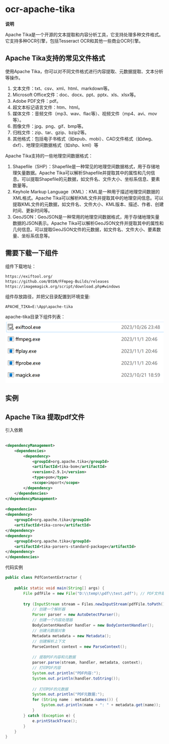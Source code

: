 # ocr-apache-tika

**说明**

Apache Tika是一个开源的文本提取和内容分析工具，它支持处理多种文件格式。 它支持多种OCR引擎，包括Tesseract OCR和其他一些商业OCR引擎。

## Apache Tika支持的常见文件格式

使用Apache Tika，你可以对不同文件格式进行内容提取、元数据提取、文本分析等操作。

1. 文本文件：txt、csv、xml、html、markdown等。
2. Microsoft Office文件：doc、docx、ppt、pptx、xls、xlsx等。
3. Adobe PDF文件：pdf。
4. 超文本标记语言文件：htm、html。
5. 媒体文件：音频文件（mp3、wav、flac等）、视频文件（mp4、avi、mov等）。
6. 图像文件：jpg、png、gif、bmp等。
7. 归档文件：zip、tar、gzip、bzip2等。
8. 其他格式：包括电子书格式（如epub、mobi）、CAD文件格式（如dwg、dxf）、地理空间数据格式（如shp、kml）等

Apache Tika支持的一些地理空间数据格式：

1. Shapefile（SHP）：Shapefile是一种常见的地理空间数据格式，用于存储地理矢量数据。Apache
   Tika可以解析Shapefile并提取其中的属性和几何信息。可以提取Shapefile的元数据，如文件名、文件大小、坐标系信息、要素数量等。
2. Keyhole Markup Language（KML）：KML是一种用于描述地理空间数据的XML格式。Apache
   Tika可以解析KML文件并提取其中的地理空间信息。可以提取KML文件的元数据，如文件名、文件大小、KML版本、描述、作者、创建时间、更新时间等。
3. GeoJSON：GeoJSON是一种常用的地理空间数据格式，用于存储地理矢量数据的JSON表示。Apache
   Tika可以解析GeoJSON文件并提取其中的属性和几何信息。可以提取GeoJSON文件的元数据，如文件名、文件大小、要素数量、坐标系信息等。

## 需要下载一下组件

组件下载地址：

```text
https://exiftool.org/
https://github.com/BtbN/FFmpeg-Builds/releases
https://imagemagick.org/script/download.php#windows
```

组件存放路径，并把父目录配置到环境变量:

```text
APACHE_TIKA=E:\App\apache-tika
```

apache-tika目录下组件列表：
![img.png](img.png)

## 实例

## Apache Tika 提取pdf文件

引入依赖

```xml

<dependencyManagement>
    <dependencies>
        <dependency>
            <groupId>org.apache.tika</groupId>
            <artifactId>tika-bom</artifactId>
            <version>2.9.1</version>
            <type>pom</type>
            <scope>import</scope>
        </dependency>
    </dependencies>
</dependencyManagement>

<dependencies>
<dependency>
    <groupId>org.apache.tika</groupId>
    <artifactId>tika-core</artifactId>
</dependency>
<dependency>
    <groupId>org.apache.tika</groupId>
    <artifactId>tika-parsers-standard-package</artifactId>
</dependency>
</dependencies>
```

代码实例

```java
public class PdfContentExtractor {

    public static void main(String[] args) {
        File pdfFile = new File("D:\\temp\\pdf\\test.pdf"); // PDF文件路径

        try (InputStream stream = Files.newInputStream(pdfFile.toPath())) {
            // 创建一个解析器
            Parser parser = new AutoDetectParser();
            // 创建一个内容处理器
            BodyContentHandler handler = new BodyContentHandler();
            // 创建元数据对象
            Metadata metadata = new Metadata();
            // 创建解析上下文
            ParseContext context = new ParseContext();

            // 提取PDF内容和元数据
            parser.parse(stream, handler, metadata, context);
            // 打印PDF内容
            System.out.println("PDF内容:");
            System.out.println(handler.toString());

            // 打印PDF的元数据
            System.out.println("PDF元数据:");
            for (String name : metadata.names()) {
                System.out.println(name + ": " + metadata.get(name));
            }
        } catch (Exception e) {
            e.printStackTrace();
        }
    }
}
```
